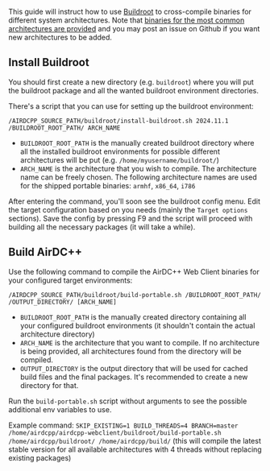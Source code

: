 This guide will instruct how to use [Buildroot](https://buildroot.org) to cross-compile binaries for different system architectures. Note that [binaries for the most common architectures are provided](https://airdcpp-web.github.io/docs/installation/linux-binaries.html) and you may post an issue on Github if you want new architectures to be added.

## Install Buildroot

You should first create a new directory (e.g. `buildroot`) where you will put the buildroot package and all the wanted buildroot environment directories.

There's a script that you can use for setting up the buildroot environment:

```
/AIRDCPP_SOURCE_PATH/buildroot/install-buildroot.sh 2024.11.1 /BUILDROOT_ROOT_PATH/ ARCH_NAME
```

- `BUILDROOT_ROOT_PATH` is the manually created buildroot directory where all the installed buildroot environments for possible different architectures will be put (e.g. `/home/myusername/buildroot/`)
- `ARCH_NAME` is the architecture that you wish to compile. The architecture name can be freely chosen. The following architecture names are used for the shipped portable binaries: `armhf`, `x86_64`, `i786`

After entering the command, you'll soon see the buildroot config menu. Edit the target configuration based on you needs (mainly the `Target options` sections). Save the config by pressing F9 and the script will proceed with building all the necessary packages (it will take a while).

## Build AirDC++

Use the following command to compile the AirDC++ Web Client binaries for your configured target environments:

`/AIRDCPP_SOURCE_PATH/buildroot/build-portable.sh /BUILDROOT_ROOT_PATH/ /OUTPUT_DIRECTORY/ [ARCH_NAME]`

- `BUILDROOT_ROOT_PATH` is the manually created directory containing all your configured buildroot environments (it shouldn't contain the actual architecture directory)
- `ARCH_NAME` is the architecture that you want to compile. If no architecture is being provided, all architectures found from the directory will be compiled.
- `OUTPUT_DIRECTORY` is the output directory that will be used for cached build files and the final packages. It's recommended to create a new directory for that.

Run the `build-portable.sh` script without arguments to see the possible additional env variables to use.

Example command: `SKIP_EXISTING=1 BUILD_THREADS=4 BRANCH=master /home/airdcpp/airdcpp-webclient/buildroot/build-portable.sh /home/airdcpp/buildroot/ /home/airdcpp/build/` (this will compile the latest stable version for all available architectures with 4 threads without replacing existing packages)

